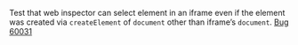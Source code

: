 Test that web inspector can select element in an iframe even if the element was created via `createElement` of `document` other than iframe’s `document`. [Bug 60031](https://bugs.webkit.org/show_bug.cgi?id=60031)
